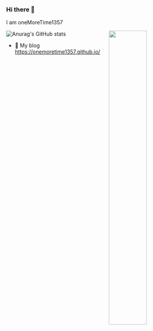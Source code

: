 ### Hi there 👋
I am oneMoreTime1357

<a href="https://github.com/oneMoreTime1357?tab=repositories">
  <img align="right" src="https://github-readme-stats.vercel.app/api?username=oneMoreTime1357&theme=vue-dark&show_icons=true" width="45%" />
</a>

![Anurag's GitHub stats](https://github-readme-stats.vercel.app/api?username=oneMoreTime1357&theme=blue-green&show_icons=true)


- 🌲 My blog https://onemoretime1357.github.io/

<!--
**oneMoreTime1357/oneMoreTime1357** is a ✨ _special_ ✨ repository because its `README.md` (this file) appears on your GitHub profile.

Here are some ideas to get you started:

- 🔭 I’m currently working on ...
- 🌱 I’m currently learning ...
- 👯 I’m looking to collaborate on ...
- 🤔 I’m looking for help with ...
- 💬 Ask me about ...
- 📫 How to reach me: ...
- 😄 Pronouns: ...
- ⚡ Fun fact: ...
-->
